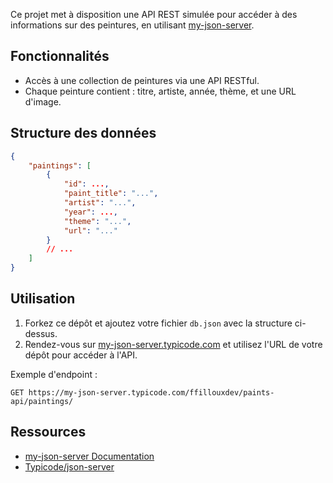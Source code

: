 Ce projet met à disposition une API REST simulée pour accéder à des informations sur des peintures, en utilisant [my-json-server](https://my-json-server.typicode.com/).

## Fonctionnalités

- Accès à une collection de peintures via une API RESTful.
- Chaque peinture contient : titre, artiste, année, thème, et une URL d'image.

## Structure des données

```json
{
    "paintings": [
        {
            "id": ...,
            "paint_title": "...",
            "artist": "...",
            "year": ...,
            "theme": "...",
            "url": "..."
        }
        // ...
    ]
}
```

## Utilisation

1. Forkez ce dépôt et ajoutez votre fichier `db.json` avec la structure ci-dessus.
2. Rendez-vous sur [my-json-server.typicode.com](https://my-json-server.typicode.com/) et utilisez l'URL de votre dépôt pour accéder à l'API.

Exemple d'endpoint :
```
GET https://my-json-server.typicode.com/ffillouxdev/paints-api/paintings/
```

## Ressources

- [my-json-server Documentation](https://github.com/typicode/json-server)
- [Typicode/json-server](https://github.com/typicode/json-server)

